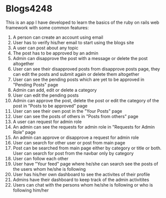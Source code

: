 # Blogs4248

This is an app I have developed to learn the basics of the  ruby on rails web framework with some common features:
1. A person can create an account using email
2. User has to verify his/her email to start using the blogs site
3. A user can post about any topic
4. The post has to be approved by an admin
5. Admin can disapprove the post with a message or delete the post altogether
6. User can see their disapproved posts from disapprove posts page, they can edit the posts and submit again or delete them altogether
7. User can see the pending posts which are yet to be approved in "Pending Posts" page
8. Admin can add, edit or delete a category
9. User can edit the pending posts
10. Admin can approve the post, delete the post or edit the category of the post in "Posts to be approved" page
11. User can see their own post in the "Your Posts" page
12. User can see the posts of others in "Posts from others" page
13. A user can request for admin role
14. An admin can see the requests for admin role in "Requests for Admin Role" page
15. An admin can approve or disapprove a request for admin role
16. User can search for other user or post from main page
17. Post can be searched from main page either by category or title or both. User can search for post from the navbar only by category
18. User can follow each other
19. User have "Your feed" page where he/she can search see the posts of the users whom he/she is following
20. User has his/her own dashboard to see the activites of their profile
21. Admins have their dashboard to keep track of the admin activitites
22. Users can chat with the persons whom he/she is following or who is following him/her

